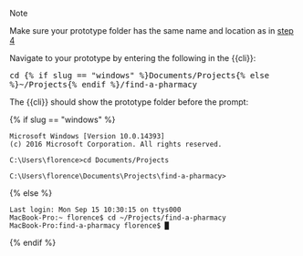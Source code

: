 > [!NOTE]
> Make sure your prototype folder has the same name and location as in [step 4](/install/{{slug}}/download)

Navigate to your prototype by entering the following in the {{cli}}:

<kbd>cd {% if slug == "windows" %}Documents/Projects{% else %}~/Projects{% endif %}/find-a-pharmacy</kbd>

The {{cli}} should show the prototype folder before the prompt:

{% if slug == "windows" %}

```shell
Microsoft Windows [Version 10.0.14393]
(c) 2016 Microsoft Corporation. All rights reserved.

C:\Users\florence>cd Documents/Projects

C:\Users\florence\Documents\Projects\find-a-pharmacy>
```

{% else %}

```shell
Last login: Mon Sep 15 10:30:15 on ttys000
MacBook-Pro:~ florence$ cd ~/Projects/find-a-pharmacy
MacBook-Pro:find-a-pharmacy florence$ █
```

{% endif %}
